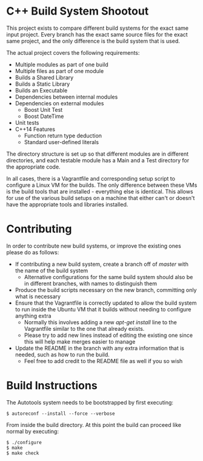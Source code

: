 # C++ Build System Shootout

This project exists to compare different build systems for the exact same input project. Every branch has the exact same source files for the exact same project, and the only difference is the build system that is used.

The actual project covers the following requirements:
* Multiple modules as part of one build
* Multiple files as part of one module
* Builds a Shared Library
* Builds a Static Library
* Builds an Executable
* Dependencies between internal modules
* Dependencies on external modules
  * Boost Unit Test
  * Boost DateTime
* Unit tests
* C++14 Features
  * Function return type deduction
  * Standard user-defined literals

The directory structure is set up so that different modules are in different directories, and each testable module has a Main and a Test directory for the appropriate code.

In all cases, there is a Vagrantfile and corresponding setup script to configure a Linux VM for the builds. The only difference between these VMs is the build tools that are installed - everything else is identical. This allows for use of the various build setups on a machine that either can't or doesn't have the appropriate tools and libraries installed.

# Contributing

In order to contribute new build systems, or improve the existing ones please do as follows:

* If contributing a new build system, create a branch off of *master* with the name of the build system
  * Alternative configurations for the same build system should also be in different branches, with names to distinguish them
* Produce the build scripts necessary on the new branch, committing only what is necessary
* Ensure that the Vagrantfile is correctly updated to allow the build system to run inside the Ubuntu VM that it builds without needing to configure anything extra
  * Normally this involves adding a new *apt-get install* line to the Vagrantfile similar to the one that already exists.
  * Please try to add new lines instead of editing the existing one since this will help make merges easier to manage
* Update the README in the branch with any extra information that is needed, such as how to run the build.
  * Feel free to add credit to the README file as well if you so wish

# Build Instructions

The Autotools system needs to be bootstrapped by first executing:

    $ autoreconf --install --force --verbose

From inside the build directory. At this point the build can proceed like normal by executing:

    $ ./configure
    $ make
    $ make check


